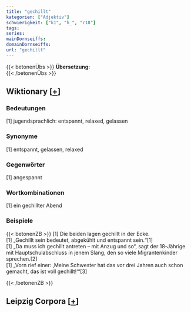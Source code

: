 ```yaml
---
title: "gechillt"
kategorien: ["Adjektiv"]
schwierigkeit: ["k1", "h_", "r18"]
tags:
series:
mainDornseiffs:
domainDornseiffs:
url: "gechillt"
---
```


{{< betonenÜbs >}}
**Übersetzung:**  
{{< /betonenÜbs >}}

## Wiktionary [[+](https://de.wiktionary.org/wiki/gechillt)]

### Bedeutungen
[1] jugendsprachlich: entspannt, relaxed, gelassen  

### Synonyme
[1] entspannt, gelassen, relaxed  

### Gegenwörter
[1] angespannt  

### Wortkombinationen
[1] ein gechillter Abend  

### Beispiele
{{< betonenZB >}}
[1] Die beiden lagen gechillt in der Ecke.  
[1] „Gechillt sein bedeutet, abgekühlt und entspannt sein.“[1]  
[1] „Da muss ich gechillt antreten – mit Anzug und so“, sagt der 18-Jährige mit Hauptschulabschluss in jenem Slang, den so viele Migrantenkinder sprechen.[2]  
[1] „Vorn rief einer: ‚Meine Schwester hat das vor drei Jahren auch schon gemacht, das ist voll gechillt!‘“[3]  

{{< /betonenZB >}}

## Leipzig Corpora [[+](https://corpora.uni-leipzig.de/en/res?word=gechillt&corpusId=deu_newscrawl-public_2018)]

